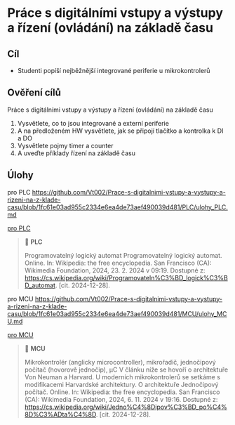 [Co dodělat ]: #

<!-- cíl -->

<!-- do jiné úlohy přidat jako typy odkazy na info o millis, ticks_ms a interruptu  -->


# Práce s digitálními vstupy a výstupy a řízení (ovládání) na základě času

## Cíl

-	Studenti popíší nejběžnější integrované periferie u mikrokontrolerů


## Ověření cílů

Práce s digitálními vstupy a výstupy a řízení (ovládání) na základě času

1. Vysvětlete, co to jsou integrované a externí periferie
2. A na předloženém HW vysvětlete, jak se připojí tlačítko a kontrolka k DI a DO
3. Vysvětlete pojmy timer a counter
4. A uveďte příklady řízení na základě času


## Úlohy

pro PLC
https://github.com/Vt002/Prace-s-digitalnimi-vstupy-a-vystupy-a-rizeni-na-z-klade-casu/blob/1fc61e03ad955c2334e6ea4de73aef490039d481/PLC/ulohy_PLC.md

[pro PLC](PLC/ulohy_PLC.md)

> :key: **PLC**
>
> Programovatelný logický automat
> Programovatelný logický automat. Online. In: Wikipedia: the free encyclopedia. San Francisco (CA): Wikimedia Foundation, 2024, 23. 2. 2024 v 09:19. Dostupné z: https://cs.wikipedia.org/wiki/Programovateln%C3%BD_logick%C3%BD_automat. [cit. 2024-12-28].



pro MCU
https://github.com/Vt002/Prace-s-digitalnimi-vstupy-a-vystupy-a-rizeni-na-z-klade-casu/blob/1fc61e03ad955c2334e6ea4de73aef490039d481/MCU/ulohy_MCU.md

[pro MCU](MCU/ulohy_MCU.md)

> :key: **MCU**
>
> Mikrokontrolér (anglicky microcontroller), mikrořadič, jednočipový počítač (hovorově jednočip), µC
> V článku níže se hovoří o architektuře Von Neuman a Harvard. U moderních mikrokontrolerů se setkáme s modifikacemi Harvardské architektury. O architektuře 
> Jednočipový počítač. Online. In: Wikipedia: the free encyclopedia. San Francisco (CA): Wikimedia Foundation, 2024, 6. 11. 2024 v 19:16. Dostupné z: https://cs.wikipedia.org/wiki/Jedno%C4%8Dipov%C3%BD_po%C4%8D%C3%ADta%C4%8D. [cit. 2024-12-28].
